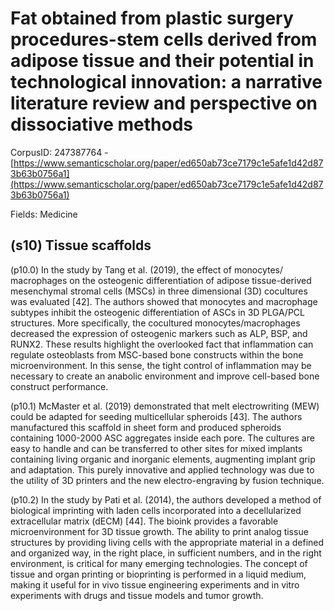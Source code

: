 # Fat obtained from plastic surgery procedures-stem cells derived from adipose tissue and their potential in technological innovation: a narrative literature review and perspective on dissociative methods

CorpusID: 247387764 - [https://www.semanticscholar.org/paper/ed650ab73ce7179c1e5afe1d42d873b63b0756a1](https://www.semanticscholar.org/paper/ed650ab73ce7179c1e5afe1d42d873b63b0756a1)

Fields: Medicine

## (s10) Tissue scaffolds
(p10.0) In the study by Tang et al. (2019), the effect of monocytes/ macrophages on the osteogenic differentiation of adipose tissue-derived mesenchymal stromal cells (MSCs) in three dimensional (3D) cocultures was evaluated [42]. The authors showed that monocytes and macrophage subtypes inhibit the osteogenic differentiation of ASCs in 3D PLGA/PCL structures. More specifically, the cocultured monocytes/macrophages decreased the expression of osteogenic markers such as ALP, BSP, and RUNX2. These results highlight the overlooked fact that inflammation can regulate osteoblasts from MSC-based bone constructs within the bone microenvironment. In this sense, the tight control of inflammation may be necessary to create an anabolic environment and improve cell-based bone construct performance.

(p10.1) McMaster et al. (2019) demonstrated that melt electrowriting (MEW) could be adapted for seeding multicellular spheroids [43]. The authors manufactured this scaffold in sheet form and produced spheroids containing 1000-2000 ASC aggregates inside each pore. The cultures are easy to handle and can be transferred to other sites for mixed implants containing living organic and inorganic elements, augmenting implant grip and adaptation. This purely innovative and applied technology was due to the utility of 3D printers and the new electro-engraving by fusion technique.

(p10.2) In the study by Pati et al. (2014), the authors developed a method of biological imprinting with laden cells incorporated into a decellularized extracellular matrix (dECM) [44]. The bioink provides a favorable microenvironment for 3D tissue growth. The ability to print analog tissue structures by providing living cells with the appropriate material in a defined and organized way, in the right place, in sufficient numbers, and in the right environment, is critical for many emerging technologies. The concept of tissue and organ printing or bioprinting is performed in a liquid medium, making it useful for in vivo tissue engineering experiments and in vitro experiments with drugs and tissue models and tumor growth.
